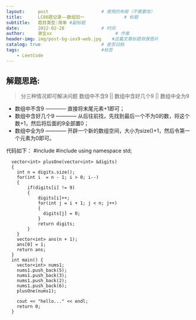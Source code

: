 ```yaml
---
layout:     post   				    # 使用的布局（不需要改）
title:      LC66题记录——数组加一				# 标题 
subtitle:   题目类型:简单 #副标题
date:       2022-02-28 				# 时间
author:     谢玄xx						# 作者
header-img: img/post-bg-ios9-web.jpg 	#这篇文章标题背景图片
catalog: true 						# 是否归档
tags:								#标签
    - LeetCode
---
```


## 解题思路:
> 分三种情况即可解决问题
数组中不含9 || 数组中含好几个9 || 数组中全为9
* 数组中不含9 ———— 直接将末尾元素+1即可；
* 数组中含好几个9 ———— 从后往前找，先找到最后一个不为0的数，将这个数+1，然后将后面的9全部置0；
* 数组中全为9 ———— 开辟一个新的数组空间，大小为size()+1，然后令第一个元素为0即可。

代码如下：
	  #include <iostream>
	  #include <vector>
	  using namespace std;

	  vector<int> plusOne(vector<int> &digits)
	  {
		int n = digits.size();
		for(int i  = n - 1; i > 0; i--)
		{
			if(digits[i] != 9)
			{
				digits[i]++;
				for(int j = i + 1; j < n; j++)
				{
				  digits[j] = 0;
				}
				return digits;
			}
		}
		vector<int> ans(n + 1);
		ans[0] = 1;
		return ans;
	  }
	  int main() {
		vector<int> nums1;
		nums1.push_back(5);
		nums1.push_back(3);
		nums1.push_back(2);
		nums1.push_back(6);
		plusOne(nums1);

		cout << "hello..." << endl;
		return 0;
	  }
